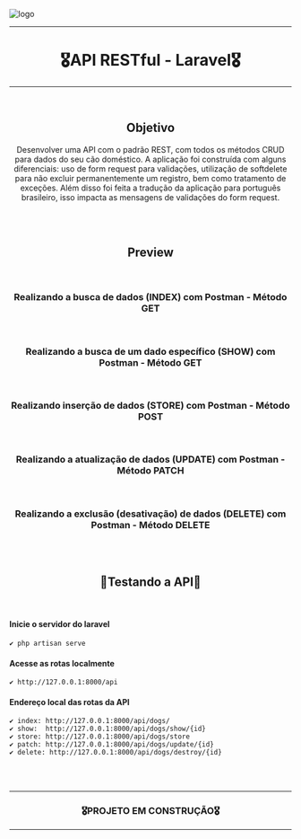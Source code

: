 ![logo](https://user-images.githubusercontent.com/68918326/193332767-8248edfa-cf76-4032-8eed-05bf3037838c.PNG)

<hr>
<h1 align="center">🎖️API RESTful - Laravel🎖️</h1>
<hr>
<br>


<h2 align="center">Objetivo</h2>
<p align="center">
  Desenvolver uma API com o padrão REST, com todos os métodos CRUD para dados do seu cão doméstico. A aplicação foi construída com alguns diferenciais: uso de form request para validações, utilização de softdelete para não excluir permanentemente um registro, bem como tratamento de exceções.
  Além disso foi feita a tradução da aplicação para português brasileiro, isso impacta as mensagens de validações do form request.
</p>
<br>
<br>


<h2 align="center">Preview</h2>

<br>
<h3 align="center">Realizando a busca de dados (INDEX) com Postman - Método GET</h3>

<br>
<h3 align="center">Realizando a busca de um dado específico (SHOW) com Postman - Método GET</h3>

<br>
<h3 align="center">Realizando inserção de dados (STORE) com Postman - Método POST</h3>

<br>
<h3 align="center">Realizando a atualização de dados (UPDATE) com Postman - Método PATCH</h3>

<br>
<h3 align="center">Realizando a exclusão (desativação) de dados (DELETE) com Postman - Método DELETE</h3>


<br>
<br>

<h2 align="center">🚀Testando a API🚀</h2>
<br> 

  #### Inicie o servidor do laravel
    ✔️ php artisan serve
  #### Acesse as rotas localmente
    ✔️ http://127.0.0.1:8000/api
  #### Endereço local das rotas da API
    ✔️ index: http://127.0.0.1:8000/api/dogs/
    ✔️ show:  http://127.0.0.1:8000/api/dogs/show/{id}
    ✔️ store: http://127.0.0.1:8000/api/dogs/store
    ✔️ patch: http://127.0.0.1:8000/api/dogs/update/{id}
    ✔️ delete: http://127.0.0.1:8000/api/dogs/destroy/{id}


<br>
<br> 

<hr>
<h3 align="center">🎖️PROJETO EM CONSTRUÇÃO🎖️</h3>
<hr>
